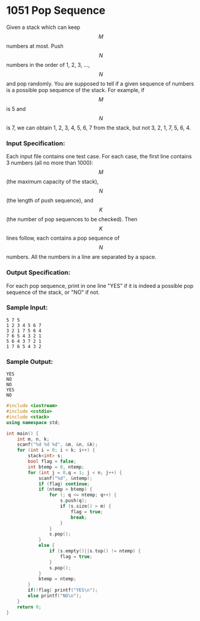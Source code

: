 # 1051 Pop Sequence
Given a stack which can keep $$M$$ numbers at most.  Push $$N$$ numbers in the order of 1, 2, 3, ..., $$N$$ and pop randomly.  You are supposed to tell if a given sequence of numbers is a possible pop sequence of the stack.  For example, if $$M$$ is 5 and $$N$$ is 7, we can obtain 1, 2, 3, 4, 5, 6, 7 from the stack, but not 3, 2, 1, 7, 5, 6, 4.

### Input Specification:

Each input file contains one test case.  For each case, the first line contains 3 numbers (all no more than 1000): $$M$$ (the maximum capacity of the stack), $$N$$ (the length of push sequence), and $$K$$ (the number of pop sequences to be checked).  Then $$K$$ lines follow, each contains a pop sequence of $$N$$ numbers.  All the numbers in a line are separated by a space.

### Output Specification:

For each pop sequence, print in one line "YES" if it is indeed a possible pop sequence of the stack, or "NO" if not.

### Sample Input:
```in
5 7 5
1 2 3 4 5 6 7
3 2 1 7 5 6 4
7 6 5 4 3 2 1
5 6 4 3 7 2 1
1 7 6 5 4 3 2
```

### Sample Output:
```out
YES
NO
NO
YES
NO
```
```cpp
#include <iostream>
#include <cstdio>
#include <stack>
using namespace std;

int main() {
	int m, n, k;
	scanf("%d %d %d", &m, &n, &k);
	for (int i = 0; i < k; i++) {
		stack<int> s;
		bool flag = false;
		int btemp = 0, ntemp;
		for (int j = 0,q = 1; j < n; j++) {
			scanf("%d", &ntemp);
			if (flag) continue;
			if (ntemp > btemp) {
				for (; q <= ntemp; q++) {
					s.push(q);
					if (s.size() > m) {
						flag = true;
						break;
					}
				}
				s.pop();
			}
			else {
				if (s.empty()||s.top() != ntemp) {
					flag = true;
				}
				s.pop();
			}
			btemp = ntemp;
		}
		if(!flag) printf("YES\n");
        else printf("NO\n");
	}
	return 0;
}
```